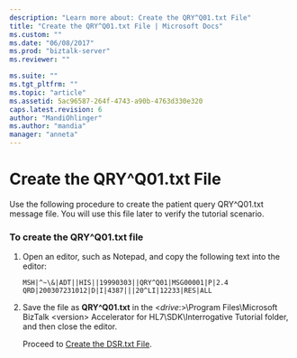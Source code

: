 ```yaml
---
description: "Learn more about: Create the QRY^Q01.txt File"
title: "Create the QRY^Q01.txt File | Microsoft Docs"
ms.custom: ""
ms.date: "06/08/2017"
ms.prod: "biztalk-server"
ms.reviewer: ""

ms.suite: ""
ms.tgt_pltfrm: ""
ms.topic: "article"
ms.assetid: 5ac96587-264f-4743-a90b-4763d330e320
caps.latest.revision: 6
author: "MandiOhlinger"
ms.author: "mandia"
manager: "anneta"
---
```

# Create the QRY^Q01.txt File
Use the following procedure to create the patient query QRY^Q01.txt message file. You will use this file later to verify the tutorial scenario.  
  
### To create the QRY^Q01.txt file  
  
1. Open an editor, such as Notepad, and copy the following text into the editor:  
  
   ```  
   MSH|^~\&|ADT||HIS||19990303||QRY^Q01|MSG00001|P|2.4  
   QRD|200307231012|D|I|4387|||20^LI|12233|RES|ALL  
   ```  
  
2. Save the file as **QRY^Q01.txt** in the \<*drive*:\>\Program Files\Microsoft BizTalk \<version\> Accelerator for HL7\SDK\Interrogative Tutorial folder, and then close the editor.  
  
   Proceed to [Create the DSR.txt File](../../adapters-and-accelerators/accelerator-hl7/create-the-dsr-txt-file.md).
